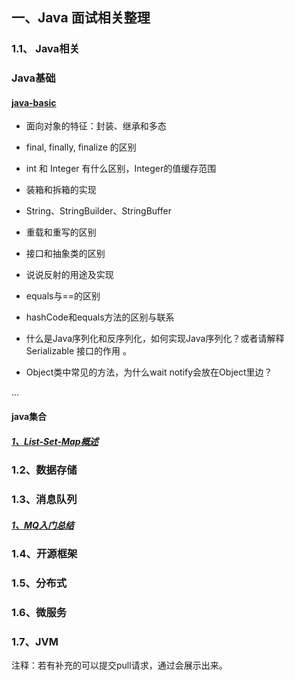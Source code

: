 ## 一、Java 面试相关整理

### 1.1、 Java相关

### Java基础
#### [java-basic](https://github.com/guofeiwu/Java-interview-starter/blob/master/1%E3%80%81Java%E7%9B%B8%E5%85%B3/java-basic.md)

- 面向对象的特征：封装、继承和多态 

- final, finally, finalize 的区别

- int 和 Integer 有什么区别，Integer的值缓存范围 

- 装箱和拆箱的实现

- String、StringBuilder、StringBuffer 

- 重载和重写的区别

- 接口和抽象类的区别

- 说说反射的用途及实现 

- equals与==的区别 

- hashCode和equals方法的区别与联系

- 什么是Java序列化和反序列化，如何实现Java序列化？或者请解释Serializable 接口的作用 。

- Object类中常见的方法，为什么wait  notify会放在Object里边？ 

...
#### java集合
##### [1、List-Set-Map概述](https://github.com/guofeiwu/Java-interview-starter/blob/master/1%E3%80%81Java%E7%9B%B8%E5%85%B3/java%E9%9B%86%E5%90%88/List-set-map%E6%A6%82%E8%BF%B0.md)

### 1.2、数据存储
### 1.3、消息队列
 ##### [1、MQ入门总结](https://github.com/guofeiwu/Java-interview-starter/blob/master/3%E3%80%81%E6%B6%88%E6%81%AF%E9%98%9F%E5%88%97/MQ%E5%85%A5%E9%97%A8%E6%80%BB%E7%BB%93.md)
### 1.4、开源框架
### 1.5、分布式
### 1.6、微服务
### 1.7、JVM



注释：若有补充的可以提交pull请求，通过会展示出来。

